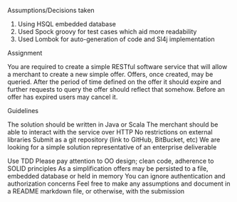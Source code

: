 Assumptions/Decisions taken

1. Using HSQL embedded database
2. Used Spock groovy for test cases which aid more readability
3. Used Lombok for auto-generation of code and Sl4j implementation










Assignment

You are required to create a simple RESTful software service that will allow a merchant to create a new simple offer. Offers, once created, may be
queried. After the period of time defined on the offer it should expire and further requests to query the offer should reflect that somehow. Before an offer
has expired users may cancel it.

Guidelines

The solution should be written in Java or Scala
The merchant should be able to interact with the service over HTTP
No restrictions on external libraries
Submit as a git repository (link to GitHub, BitBucket, etc)
We are looking for a simple solution representative of an enterprise deliverable

Use TDD
Please pay attention to OO design; clean code, adherence to SOLID principles
As a simplification offers may be persisted to a file, embedded database or held in
memory
You can ignore authentication and authorization concerns
Feel free to make any assumptions and document in a README markdown file, or
otherwise, with the submission

